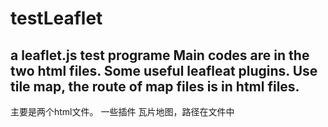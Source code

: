 # testLeaflet
a leaflet.js test programe
Main codes are in the two html files.
Some useful leafleat plugins.
Use tile map, the route of map files is in html files.
---------------------------------------
主要是两个html文件。
一些插件
瓦片地图，路径在文件中
